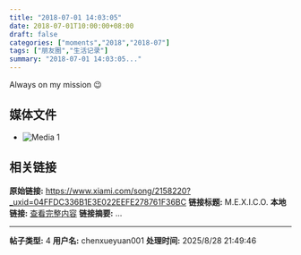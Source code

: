 ```yaml
---
title: "2018-07-01 14:03:05"
date: 2018-07-01T10:00:00+08:00
draft: false
categories: ["moments","2018","2018-07"]
tags: ["朋友圈","生活记录"]
summary: "2018-07-01 14:03:05..."
---
```


Always on my mission 😉

## 媒体文件

- ![Media 1](/Moments/photos/2018-07-01/201807011403050.jpg)

## 相关链接

**原始链接:** https://www.xiami.com/song/2158220?_uxid=04FFDC336B1E3E022EEFE278761F36BC
**链接标题:** M.E.X.I.C.O.
**本地链接:** [查看完整内容](/link_content/2018/07/2018-07-01/link_content/)
**链接摘要:** ...

---

**帖子类型:** 4
**用户名:** chenxueyuan001
**处理时间:** 2025/8/28 21:49:46